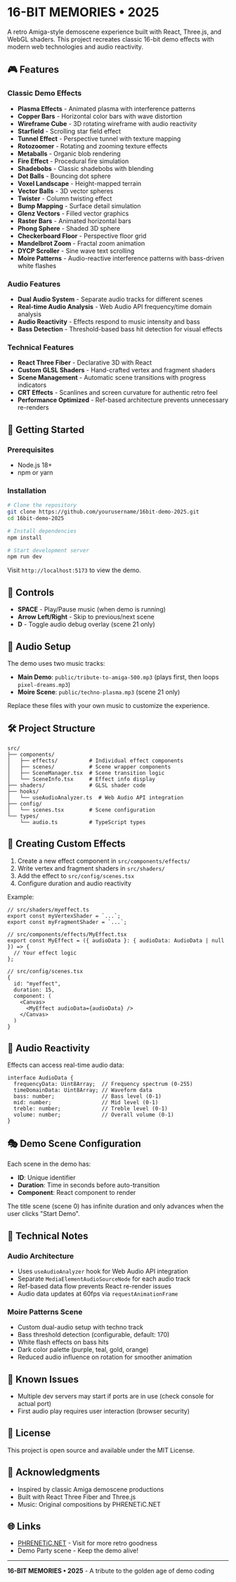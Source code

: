 # 16-BIT MEMORIES • 2025

A retro Amiga-style demoscene experience built with React, Three.js, and WebGL shaders. This project recreates classic 16-bit demo effects with modern web technologies and audio reactivity.

## 🎮 Features

### Classic Demo Effects
- **Plasma Effects** - Animated plasma with interference patterns
- **Copper Bars** - Horizontal color bars with wave distortion
- **Wireframe Cube** - 3D rotating wireframe with audio reactivity
- **Starfield** - Scrolling star field effect
- **Tunnel Effect** - Perspective tunnel with texture mapping
- **Rotozoomer** - Rotating and zooming texture effects
- **Metaballs** - Organic blob rendering
- **Fire Effect** - Procedural fire simulation
- **Shadebobs** - Classic shadebobs with blending
- **Dot Balls** - Bouncing dot sphere
- **Voxel Landscape** - Height-mapped terrain
- **Vector Balls** - 3D vector spheres
- **Twister** - Column twisting effect
- **Bump Mapping** - Surface detail simulation
- **Glenz Vectors** - Filled vector graphics
- **Raster Bars** - Animated horizontal bars
- **Phong Sphere** - Shaded 3D sphere
- **Checkerboard Floor** - Perspective floor grid
- **Mandelbrot Zoom** - Fractal zoom animation
- **DYCP Scroller** - Sine wave text scrolling
- **Moire Patterns** - Audio-reactive interference patterns with bass-driven white flashes

### Audio Features
- **Dual Audio System** - Separate audio tracks for different scenes
- **Real-time Audio Analysis** - Web Audio API frequency/time domain analysis
- **Audio Reactivity** - Effects respond to music intensity and bass
- **Bass Detection** - Threshold-based bass hit detection for visual effects

### Technical Features
- **React Three Fiber** - Declarative 3D with React
- **Custom GLSL Shaders** - Hand-crafted vertex and fragment shaders
- **Scene Management** - Automatic scene transitions with progress indicators
- **CRT Effects** - Scanlines and screen curvature for authentic retro feel
- **Performance Optimized** - Ref-based architecture prevents unnecessary re-renders

## 🚀 Getting Started

### Prerequisites
- Node.js 18+
- npm or yarn

### Installation

```bash
# Clone the repository
git clone https://github.com/yourusername/16bit-demo-2025.git
cd 16bit-demo-2025

# Install dependencies
npm install

# Start development server
npm run dev
```

Visit `http://localhost:5173` to view the demo.

## 🎹 Controls

- **SPACE** - Play/Pause music (when demo is running)
- **Arrow Left/Right** - Skip to previous/next scene
- **D** - Toggle audio debug overlay (scene 21 only)

## 🎵 Audio Setup

The demo uses two music tracks:
- **Main Demo**: `public/tribute-to-amiga-500.mp3` (plays first, then loops `pixel-dreams.mp3`)
- **Moire Scene**: `public/techno-plasma.mp3` (scene 21 only)

Replace these files with your own music to customize the experience.

## 🛠️ Project Structure

```
src/
├── components/
│   ├── effects/          # Individual effect components
│   ├── scenes/           # Scene wrapper components
│   ├── SceneManager.tsx  # Scene transition logic
│   └── SceneInfo.tsx     # Effect info display
├── shaders/              # GLSL shader code
├── hooks/
│   └── useAudioAnalyzer.ts  # Web Audio API integration
├── config/
│   └── scenes.tsx        # Scene configuration
└── types/
    └── audio.ts          # TypeScript types

```

## 🎨 Creating Custom Effects

1. Create a new effect component in `src/components/effects/`
2. Write vertex and fragment shaders in `src/shaders/`
3. Add the effect to `src/config/scenes.tsx`
4. Configure duration and audio reactivity

Example:
```tsx
// src/shaders/myeffect.ts
export const myVertexShader = `...`;
export const myFragmentShader = `...`;

// src/components/effects/MyEffect.tsx
export const MyEffect = ({ audioData }: { audioData: AudioData | null }) => {
  // Your effect logic
};

// src/config/scenes.tsx
{
  id: "myeffect",
  duration: 15,
  component: (
    <Canvas>
      <MyEffect audioData={audioData} />
    </Canvas>
  )
}
```

## 🔧 Audio Reactivity

Effects can access real-time audio data:

```tsx
interface AudioData {
  frequencyData: Uint8Array;  // Frequency spectrum (0-255)
  timeDomainData: Uint8Array; // Waveform data
  bass: number;               // Bass level (0-1)
  mid: number;                // Mid level (0-1)
  treble: number;             // Treble level (0-1)
  volume: number;             // Overall volume (0-1)
}
```

## 🎭 Demo Scene Configuration

Each scene in the demo has:
- **ID**: Unique identifier
- **Duration**: Time in seconds before auto-transition
- **Component**: React component to render

The title scene (scene 0) has infinite duration and only advances when the user clicks "Start Demo".

## 📝 Technical Notes

### Audio Architecture
- Uses `useAudioAnalyzer` hook for Web Audio API integration
- Separate `MediaElementAudioSourceNode` for each audio track
- Ref-based data flow prevents React re-render issues
- Audio data updates at 60fps via `requestAnimationFrame`

### Moire Patterns Scene
- Custom dual-audio setup with techno track
- Bass threshold detection (configurable, default: 170)
- White flash effects on bass hits
- Dark color palette (purple, teal, gold, orange)
- Reduced audio influence on rotation for smoother animation

## 🐛 Known Issues

- Multiple dev servers may start if ports are in use (check console for actual port)
- First audio play requires user interaction (browser security)

## 📄 License

This project is open source and available under the MIT License.

## 🙏 Acknowledgments

- Inspired by classic Amiga demoscene productions
- Built with React Three Fiber and Three.js
- Music: Original compositions by PHRENETiC.NET

## 🌐 Links

- [PHRENETiC.NET](https://phrenetic.net) - Visit for more retro goodness
- Demo Party scene - Keep the demo alive!

---

**16-BIT MEMORIES • 2025** - A tribute to the golden age of demo coding
